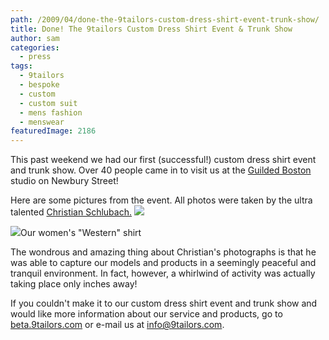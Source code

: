 ```yaml
---
path: /2009/04/done-the-9tailors-custom-dress-shirt-event-trunk-show/
title: Done! The 9tailors Custom Dress Shirt Event & Trunk Show
author: sam
categories: 
  - press
tags: 
  - 9tailors
  - bespoke
  - custom
  - custom suit
  - mens fashion
  - menswear
featuredImage: 2186
---
```

This past weekend we had our first (successful!) custom dress shirt event and trunk show. Over 40 people came in to visit us at the [Guilded Boston](http://www.guildedboston.com/) studio on Newbury Street!

Here are some pictures from the event. All photos were taken by the ultra talented [Christian Schlubach.](http://christianschlubach.com/) [![](http://3.bp.blogspot.com/_RlJ3L7W6dBw/SgCGxbVfVBI/AAAAAAAAHeg/7xB75nq51kA/s400/wishpot_image_20090505.jpg)](http://3.bp.blogspot.com/_RlJ3L7W6dBw/SgCGxbVfVBI/AAAAAAAAHeg/7xB75nq51kA/s1600-h/wishpot_image_20090505.jpg)[](http://4.bp.blogspot.com/_RlJ3L7W6dBw/SfdeLeV55_I/AAAAAAAAHcc/ZdHg-5VwW8g/s1600-h/trunk-100.jpg)

[![](http://1.bp.blogspot.com/_RlJ3L7W6dBw/SfdghPQfXnI/AAAAAAAAHc8/Z-9QqNksUWw/s320/trunk-101.jpg)](http://1.bp.blogspot.com/_RlJ3L7W6dBw/SfdghPQfXnI/AAAAAAAAHc8/Z-9QqNksUWw/s1600-h/trunk-101.jpg)Our women's "Western" shirt

The wondrous and amazing thing about Christian's photographs is that he was able to capture our models and products in a seemingly peaceful and tranquil environment. In fact, however, a whirlwind of activity was actually taking place only inches away!

If you couldn't make it to our custom dress shirt event and trunk show and would like more information about our service and products, go to [beta.9tailors.com](http://www.blogger.com/beta.9tailors.com) or e-mail us at info@9tailors.com.